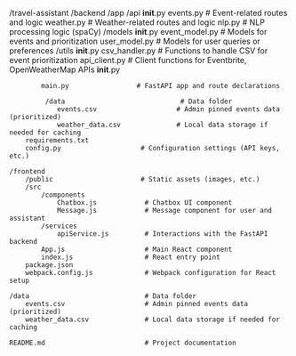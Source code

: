 /travel-assistant
    /backend
        /app
            /api
                __init__.py
                events.py           # Event-related routes and logic
                weather.py          # Weather-related routes and logic
                nlp.py              # NLP processing logic (spaCy)
            /models
                __init__.py
                event_model.py      # Models for events and prioritization
                user_model.py       # Models for user queries or preferences
            /utils
                __init__.py
                csv_handler.py      # Functions to handle CSV for event prioritization
                api_client.py       # Client functions for Eventbrite, OpenWeatherMap APIs
            __init__.py
            
            main.py                 # FastAPI app and route declarations

             /data                             # Data folder
                events.csv                    # Admin pinned events data (prioritized)
                weather_data.csv              # Local data storage if needed for caching
        requirements.txt
        config.py                    # Configuration settings (API keys, etc.)

    /frontend
        /public                      # Static assets (images, etc.)
        /src
            /components
                Chatbox.js            # Chatbox UI component
                Message.js            # Message component for user and assistant
            /services
                apiService.js         # Interactions with the FastAPI backend
            App.js                    # Main React component
            index.js                  # React entry point
        package.json
        webpack.config.js             # Webpack configuration for React setup

    /data                             # Data folder
        events.csv                    # Admin pinned events data (prioritized)
        weather_data.csv              # Local data storage if needed for caching

    README.md                         # Project documentation
